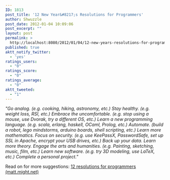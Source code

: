 ```yaml
---
ID: 1813
post_title: '12 New Year&#8217;s Resolutions for Programmers'
author: Shwuzzle
post_date: 2012-01-04 10:09:06
post_excerpt: ""
layout: post
permalink: >
  http://localhost:8080/2012/01/04/12-new-years-resolutions-for-programmers/
published: true
aktt_notify_twitter:
  - 'yes'
ratings_users:
  - "0"
ratings_score:
  - "0"
ratings_average:
  - "0"
aktt_tweeted:
  - "1"
---
```

<em>"Go analog. (e.g. cooking, hiking, astronomy, etc.)</em>
<em>Stay healthy. (e.g. weight loss, RSI, etc.)</em>
<em>Embrace the uncomfortable. (e.g. stop using a mouse, use Dvorak, try a different OS, etc.)</em>
<em>Learn a new programming language. (e.g. scala, erlang, haskell, OCaml, Prolog, etc.)</em>
<em>Automate. (build a robot, lego mindstorms, arduino boards, shell scripting, etc.)</em>
<em>Learn more mathematics.</em>
<em>Focus on security. (e.g. use KeePassX, PasswordSafe, set up SSL in Apache, encrypt your USB drives, etc.)</em>
<em>Back up your data.</em>
<em>Learn more theory.</em>
<em>Engage the arts and humanities. (e.g. Painting, sketching, music, film, etc.)</em>
<em>Learn new software. (e.g. try 3D modeling, use LaTeX, etc.)</em>
<em>Complete a personal project."</em>

Read on for more suggestions: <a href="http://matt.might.net/articles/programmers-resolutions/?utm_source=twitterfeed&amp;utm_medium=twitter">12 resolutions for programmers (matt.might.net)</a>